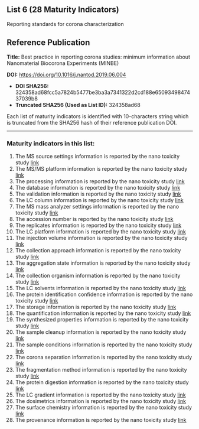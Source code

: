 ## List 6 (28 Maturity Indicators)

Reporting standards for corona characterization

## Reference Publication

**Title:** Best practice in reporting corona studies: minimum information about Nanomaterial Biocorona Experiments (MINBE)

**DOI:** https://doi.org/10.1016/j.nantod.2019.06.004

* **DOI SHA256:** 324358ad68fcc5a7824b5477be3ba3a7341322d2cd188e6509349847437039b8
* **Truncated SHA256 (Used as List ID):** 324358ad68

Each list of maturity indicators is identified with 10-characters string which is truncated from the SHA256 hash of their reference publication DOI.

--------------------

### Maturity indicators in this list:

1. The MS source settings information is reported by the nano toxicity study [link](https://w3id.org/nsdra/maturity-indicator/readme/06-324358ad68/MI-R1.3-324358ad68-III-MS_SOURCE_SETTINGS.md)
1. The MS/MS platform information is reported by the nano toxicity study [link](https://w3id.org/nsdra/maturity-indicator/readme/06-324358ad68/MI-R1.3-324358ad68-III-MSMS_PLATFORM.md)
1. The processing information is reported by the nano toxicity study [link](https://w3id.org/nsdra/maturity-indicator/readme/06-324358ad68/MI-R1.3-324358ad68-I-PROCESSING.md)
1. The database information is reported by the nano toxicity study [link](https://w3id.org/nsdra/maturity-indicator/readme/06-324358ad68/MI-R1.3-324358ad68-IV-DATABASE.md)
1. The validation information is reported by the nano toxicity study [link](https://w3id.org/nsdra/maturity-indicator/readme/06-324358ad68/MI-R1.3-324358ad68-IV-VALIDATION.md)
1. The LC column information is reported by the nano toxicity study [link](https://w3id.org/nsdra/maturity-indicator/readme/06-324358ad68/MI-R1.3-324358ad68-III-LC_COLUMN.md)
1. The MS mass analyzer settings information is reported by the nano toxicity study [link](https://w3id.org/nsdra/maturity-indicator/readme/06-324358ad68/MI-R1.3-324358ad68-III-MS_ANALYZER_SETTINGS.md)
1. The accession number is reported by the nano toxicity study [link](https://w3id.org/nsdra/maturity-indicator/readme/06-324358ad68/MI-R1.3-324358ad68-IV-ACCESSION_NUMBER.md)
1. The replicates information is reported by the nano toxicity study [link](https://w3id.org/nsdra/maturity-indicator/readme/06-324358ad68/MI-R1.3-324358ad68-I-REPLICATES.md)
1. The LC platform information is reported by the nano toxicity study [link](https://w3id.org/nsdra/maturity-indicator/readme/06-324358ad68/MI-R1.3-324358ad68-III-LC_PLATFORM.md)
1. The injection volume information is reported by the nano toxicity study [link](https://w3id.org/nsdra/maturity-indicator/readme/06-324358ad68/MI-R1.3-324358ad68-III-INJECTION_VOLUME.md)
1. The collection approach information is reported by the nano toxicity study [link](https://w3id.org/nsdra/maturity-indicator/readme/06-324358ad68/MI-R1.3-324358ad68-I-COLLECTION_APPROACH.md)
1. The aggregation state information is reported by the nano toxicity study [link](https://w3id.org/nsdra/maturity-indicator/readme/06-324358ad68/MI-R1.3-324358ad68-I-AGGREGATION_STATE.md)
1. The collection organism information is reported by the nano toxicity study [link](https://w3id.org/nsdra/maturity-indicator/readme/06-324358ad68/MI-R1.3-324358ad68-I-COLLECTION_ORGANISMS.md)
1. The LC solvents information is reported by the nano toxicity study [link](https://w3id.org/nsdra/maturity-indicator/readme/06-324358ad68/MI-R1.3-324358ad68-III-LC_SOLVENTS.md)
1. The protein identification confidence information is reported by the nano toxicity study [link](https://w3id.org/nsdra/maturity-indicator/readme/06-324358ad68/MI-R1.3-324358ad68-IV-PROTEIN_IDENT_CONFIDENCE.md)
1. The storage information is reported by the nano toxicity study [link](https://w3id.org/nsdra/maturity-indicator/readme/06-324358ad68/MI-R1.3-324358ad68-I-STORAGE.md)
1. The quantification information is reported by the nano toxicity study [link](https://w3id.org/nsdra/maturity-indicator/readme/06-324358ad68/MI-R1.3-324358ad68-IV-QUANTIFICATION.md)
1. The synthesized properties information is reported by the nano toxicity study [link](https://w3id.org/nsdra/maturity-indicator/readme/06-324358ad68/MI-R1.3-324358ad68-I-SYNTHESIZED_PROPERTIES.md)
1. The sample cleanup information is reported by the nano toxicity study [link](https://w3id.org/nsdra/maturity-indicator/readme/06-324358ad68/MI-R1.3-324358ad68-II-SAMPLE_CLEANUP.md)
1. The sample conditions information is reported by the nano toxicity study [link](https://w3id.org/nsdra/maturity-indicator/readme/06-324358ad68/MI-R1.3-324358ad68-I-SAMPLE_CONDITIONS.md)
1. The corona separation information is reported by the nano toxicity study [link](https://w3id.org/nsdra/maturity-indicator/readme/06-324358ad68/MI-R1.3-324358ad68-II-CORONA_SEPARATION.md)
1. The fragmentation method information is reported by the nano toxicity study [link](https://w3id.org/nsdra/maturity-indicator/readme/06-324358ad68/MI-R1.3-324358ad68-III-FRAGMENTATION_METHOD.md)
1. The protein digestion information is reported by the nano toxicity study [link](https://w3id.org/nsdra/maturity-indicator/readme/06-324358ad68/MI-R1.3-324358ad68-II-PROTEIN_DIGESTION.md)
1. The LC gradient information is reported by the nano toxicity study [link](https://w3id.org/nsdra/maturity-indicator/readme/06-324358ad68/MI-R1.3-324358ad68-III-LC_GRADIENT.md)
1. The dosimetrics information is reported by the nano toxicity study [link](https://w3id.org/nsdra/maturity-indicator/readme/06-324358ad68/MI-R1.3-324358ad68-I-DOSIMETRICS.md)
1. The surface chemistry information is reported by the nano toxicity study [link](https://w3id.org/nsdra/maturity-indicator/readme/06-324358ad68/MI-R1.3-324358ad68-I-SURFACE_CHEMISTRY.md)
1. The provenance information is reported by the nano toxicity study [link](https://w3id.org/nsdra/maturity-indicator/readme/06-324358ad68/MI-R1.3-324358ad68-I-PROVENANCE.md)
